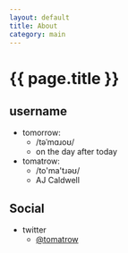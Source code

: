 ```yaml
---
layout: default
title: About
category: main
---
```


# {{ page.title }}

## username
* tomorrow:
    - /təˈmɑɹoʊ/
    - on the day after today
* tomatrow:
    - /to'ma'tɹəʊ/
    - AJ Caldwell

## Social

* twitter
    - [@tomatrow](https://twitter.com/tomatrow)
